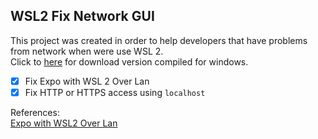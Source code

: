 ## WSL2 Fix Network GUI

This project was created in order to help developers that have problems from network when were use WSL 2.  
Click to [here](https://github.com/HallexCosta/wsl2-fix-network-gui/releases/tag/v1.0) for download version compiled for windows.

- [x] Fix Expo with WSL 2 Over Lan
- [x] Fix HTTP or HTTPS access using `localhost`

References:  
[Expo with WSL2 Over Lan](https://forums.expo.dev/t/expo-with-wsl2-over-lan/38817)
